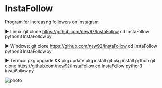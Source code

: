 # InstaFollow
Program for increasing followers on Instagram

▶ Linux: 
git clone https://github.com/new92/InstaFollow
cd InstaFollow
python3 InstaFollow.py

▶ Windows:
git clone https://github.com/new92/InstaFollow
cd InstaFollow
python3 InstaFollow.py

▶ Termux:
pkg upgrade && pkg update
pkg install git
pkg install python
git clone https://github.com/new92/InstaFollow
cd InstaFollow
python3 InstaFollow.py




![photo](https://user-images.githubusercontent.com/94779840/169890906-f82dc76b-3e53-4383-ab72-bb2b4c6ee490.png)
